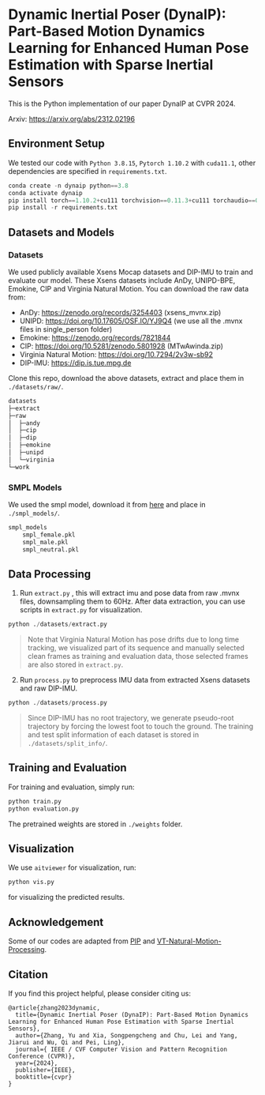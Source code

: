 # Dynamic Inertial Poser (DynaIP): Part-Based Motion Dynamics Learning for Enhanced Human Pose Estimation with Sparse Inertial Sensors

This is the Python implementation of our paper DynaIP at CVPR 2024.

Arxiv: https://arxiv.org/abs/2312.02196

## Environment Setup

We tested our code with `Python 3.8.15`, `Pytorch 1.10.2` with `cuda11.1`, other dependencies are specified in `requirements.txt`.

```python
conda create -n dynaip python==3.8
conda activate dynaip
pip install torch==1.10.2+cu111 torchvision==0.11.3+cu111 torchaudio==0.10.2 -f https://download.pytorch.org/whl/cu111/torch_stable.html
pip install -r requirements.txt
```

## Datasets and Models

### Datasets

We used publicly available Xsens Mocap datasets and DIP-IMU to train and evaluate our model. These Xsens datasets include AnDy, UNIPD-BPE, Emokine, CIP and Virginia Natural Motion. You can download the raw data from:

+ AnDy: https://zenodo.org/records/3254403 (xsens_mvnx.zip)
+ UNIPD: https://doi.org/10.17605/OSF.IO/YJ9Q4  (we use all the .mvnx files in single_person folder)
+ Emokine: https://zenodo.org/records/7821844
+ CIP: https://doi.org/10.5281/zenodo.5801928  (MTwAwinda.zip)
+ Virginia Natural Motion: https://doi.org/10.7294/2v3w-sb92
+ DIP-IMU: https://dip.is.tue.mpg.de

Clone this repo, download the above datasets, extract and place them in `./datasets/raw/`.

```python
datasets
├─extract
├─raw
│  ├─andy
│  ├─cip
│  ├─dip
│  ├─emokine
│  ├─unipd
│  └─virginia
└─work
```

### SMPL Models

We used the smpl model, download it from [here](https://smpl.is.tue.mpg.de) and place in  `./smpl_models/`.

```python
smpl_models
    smpl_female.pkl
    smpl_male.pkl
    smpl_neutral.pkl
```

## Data Processing

1. Run `extract.py` , this will extract imu and pose data from raw .mvnx files, downsampling them to 60Hz. After data extraction, you can use scripts in `extract.py` for visualization. 

```python
python ./datasets/extract.py
```

> Note that Virginia Natural Motion has pose drifts due to long time tracking, we visualized part of its sequence and manually selected clean frames as training and evaluation data, those selected frames are also stored in `extract.py`.

2. Run `process.py` to preprocess IMU data from extracted Xsens datasets and raw DIP-IMU. 

```python
python ./datasets/process.py
```

> Since DIP-IMU has no root trajectory, we generate pseudo-root trajectory by forcing the lowest foot to touch the ground. The training and test split information of each dataset is stored in `./datasets/split_info/`. 

## Training and Evaluation

For training and evaluation, simply run:

```python
python train.py
python evaluation.py
```

The pretrained weights are stored in `./weights` folder.

## Visualization

We use `aitviewer` for visualization, run:

```python
python vis.py
```

for visualizing the predicted results.

## Acknowledgement

Some of our codes are adapted from [PIP](https://github.com/Xinyu-Yi/PIP) and [VT-Natural-Motion-Processing](https://github.com/ARLab-VT/VT-Natural-Motion-Processing).

## Citation

If you find this project helpful, please consider citing us:

```
@article{zhang2023dynamic,
  title={Dynamic Inertial Poser (DynaIP): Part-Based Motion Dynamics Learning for Enhanced Human Pose Estimation with Sparse Inertial Sensors},
  author={Zhang, Yu and Xia, Songpengcheng and Chu, Lei and Yang, Jiarui and Wu, Qi and Pei, Ling},
  journal={ IEEE / CVF Computer Vision and Pattern Recognition Conference (CVPR)},
  year={2024},
  publisher={IEEE},
  booktitle={cvpr}
}
```

